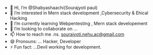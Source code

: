 - 👋 Hi, I’m @Shabyashaachi(Sourajyoti paul)
- 👀 I’m interested in Mern stack development ,Cybersecurity & Ehical Hacking
- 🌱 I’m currently learning Webpentesting , Mern stack developement
- 💞️ I’m looking to collaborate on ...
- 📫 How to reach me .ns.   sourajyoti.nehu.ac@gmail.com
- 😄 Pronouns: ... Hacker, Developer
- ⚡ Fun fact: ...Devil working for development.

<!---
Shabyashaachi/Shabyashaachi is a ✨ special ✨ repository because its `README.md` (this file) appears on your GitHub profile.
You can click the Preview link to take a look at your changes.
--->
